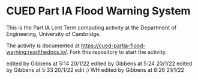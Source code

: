 # CUED Part IA Flood Warning System

This is the Part IA Lent Term computing activity at the Department of
Engineering, University of Cambridge.

The activity is documented at
https://cued-partia-flood-warning.readthedocs.io/. Fork this repository
to start the activity.


edited by Gibbens at 5:14 20/1/22
edited by Gibbens at 5:24 20/1/22
edited by Gibbens at 5:33 20/1/22
edit :) WH
edited by Gibbens at 8:26 21/1/22
